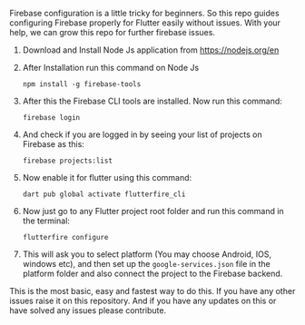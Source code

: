 Firebase configuration is a little tricky for beginners. So this repo guides configuring Firebase properly for Flutter easily without issues. 
With your help, we can grow this repo for further firebase issues.

1. Download and Install Node Js application from https://nodejs.org/en
2. After Installation run this command on Node Js
   
   ``` npm install -g firebase-tools ```

3. After this the Firebase CLI tools are installed. Now run this command:

   ``` firebase login ```

4. And check if you are logged in by seeing your list of projects on Firebase as this:

   ``` firebase projects:list ```

5. Now enable it for flutter using this command:

   ``` dart pub global activate flutterfire_cli ```

6. Now just go to any Flutter project root folder and run this command in the terminal:

   ``` flutterfire configure ```

7. This will ask you to select platform (You may choose Android, IOS, windows etc), and then set up the ```google-services.json``` file in the platform folder and also connect the project to the Firebase backend.


This is the most basic, easy and fastest way to do this. If you have any other issues raise it on this repository. And if you have any updates on this or have solved any issues please contribute.



